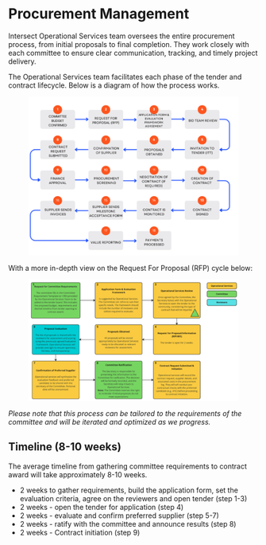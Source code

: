 # Procurement Management

Intersect Operational Services team oversees the entire procurement process, from initial proposals to final completion. They work closely with each committee to ensure clear communication, tracking, and timely project delivery.

The Operational Services team facilitates each phase of the tender and contract lifecycle. Below is a diagram of how the process works.

<figure><img src="../../../.gitbook/assets/image (1) (1) (1) (1).png" alt=""><figcaption></figcaption></figure>

With a more in-depth view on the Request For Proposal (RFP) cycle below:

<figure><img src="../../../.gitbook/assets/image (3).png" alt=""><figcaption></figcaption></figure>

_Please note that this process can be tailored to the requirements of the committee and will be iterated and optimized as we progress._

## Timeline (8-10 weeks)

The average timeline from gathering committee requirements to contract award will take approximately 8-10 weeks.

* 2 weeks to gather requirements, build the application form, set the evaluation criteria, agree on the reviewers and open tender (step 1-3)
* 2 weeks - open the tender for application (step 4)
* 2 weeks - evaluate and confirm preferred supplier (step 5-7)
* 2 weeks - ratify with the committee and announce results (step 8)
* 2 weeks - Contract initiation (step 9)
